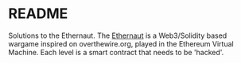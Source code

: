 # README
Solutions to the Ethernaut.
The [Ethernaut](https://ethernaut.zeppelin.solutions/) is a Web3/Solidity based wargame inspired on overthewire.org, played in the Ethereum Virtual Machine. Each level is a smart contract that needs to be 'hacked'.
